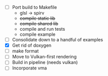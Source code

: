 - [ ] Port build to Makefile
  - glsl -> spirv
  - ~~compile static lib~~
  - ~~compile shared lib~~
  - compile and run tests
  - compile example
- [ ] Consolidate down to a handful of examples
- [x] Get rid of doxygen
- [ ] make format
- [ ] Move to Vulkan-first rendering
- [ ] Build in pipeline (needs vulkan)
- [ ] Incorporate vma